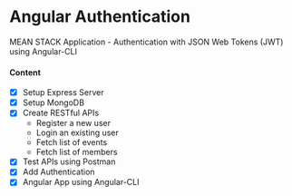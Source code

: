 # Angular Authentication
MEAN STACK Application - Authentication with JSON Web Tokens (JWT) using Angular-CLI

#### Content
- [X] Setup Express Server
- [X] Setup MongoDB
- [X] Create RESTful APIs
    - Register a new user
    - Login an existing user
    - Fetch list of events
    - Fetch list of members
- [X] Test APIs using Postman
- [X] Add Authentication
- [X] Angular App using Angular-CLI

